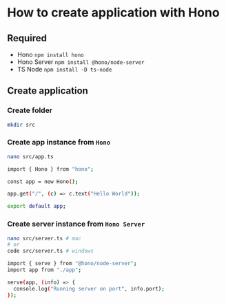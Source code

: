 # How to create application with Hono

## Required
- Hono  `npm install hono`
- Hono Server `npm install @hono/node-server`
- TS Node `npm install -D ts-node`

## Create application
### Create folder
```bash
mkdir src
```
### Create app instance from `Hono`
```bash
nano src/app.ts
```
```bash
import { Hono } from "hono";

const app = new Hono();

app.get("/", (c) => c.text("Hello World"));

export default app;
```
### Create server instance from `Hono Server`
```bash
nano src/server.ts # mac
# or
code src/server.ts # windows
```
```bash
import { serve } from "@hono/node-server";
import app from "./app";

serve(app, (info) => {
  console.log("Running server on port", info.port);
});
```
